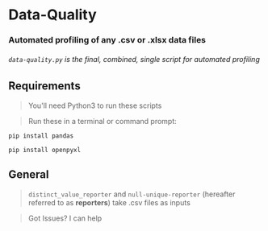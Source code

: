 # Data-Quality
### Automated profiling of any .csv or .xlsx data files

###### `data-quality.py` is the final, combined, single script for automated profiling

## Requirements
> You'll need Python3 to run these scripts

> Run these in a terminal or command prompt:

`pip install pandas`

`pip install openpyxl`

## General
> `distinct_value_reporter` and `null-unique-reporter` (hereafter referred to as __reporters__) take .csv files as inputs

> Got Issues? I can help
